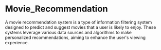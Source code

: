 # Movie_Recommendation
A movie recommendation system is a type of information filtering system designed to predict and suggest movies that a user is likely to enjoy. These systems leverage various data sources and algorithms to make personalized recommendations, aiming to enhance the user's viewing experience.
